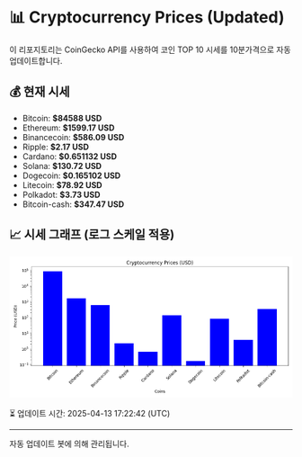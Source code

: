 
# 📊 Cryptocurrency Prices (Updated)

이 리포지토리는 CoinGecko API를 사용하여 코인 TOP 10 시세를 10분가격으로 자동 업데이트합니다.

## 💰 현재 시세
- Bitcoin: **$84588 USD**
- Ethereum: **$1599.17 USD**
- Binancecoin: **$586.09 USD**
- Ripple: **$2.17 USD**
- Cardano: **$0.651132 USD**
- Solana: **$130.72 USD**
- Dogecoin: **$0.165102 USD**
- Litecoin: **$78.92 USD**
- Polkadot: **$3.73 USD**
- Bitcoin-cash: **$347.47 USD**

## 📈 시세 그래프 (로그 스케일 적용)
![Crypto Prices](crypto_prices.png)

⏳ 업데이트 시간: 2025-04-13 17:22:42 (UTC)

---
자동 업데이트 봇에 의해 관리됩니다.
